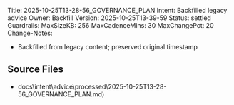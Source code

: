 Title: 2025-10-25T13-28-56_GOVERNANCE_PLAN
Intent: Backfilled legacy advice
Owner: Backfill
Version: 2025-10-25T13-39-59
Status: settled
Guardrails:
  MaxSizeKB: 256
  MaxCadenceMins: 30
  MaxChangePct: 20
Change-Notes:
  - Backfilled from legacy content; preserved original timestamp

## Source Files
- docs\intent\advice\processed\2025-10-25T13-28-56_GOVERNANCE_PLAN.md)
